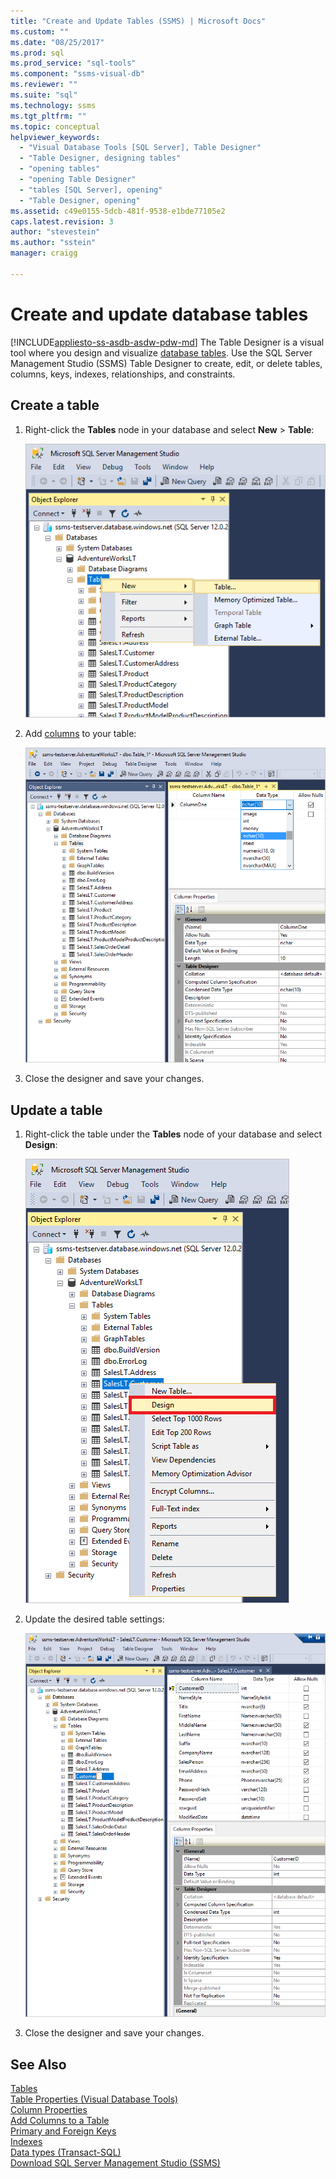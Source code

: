 ```yaml
---
title: "Create and Update Tables (SSMS) | Microsoft Docs"
ms.custom: ""
ms.date: "08/25/2017"
ms.prod: sql
ms.prod_service: "sql-tools"
ms.component: "ssms-visual-db"
ms.reviewer: ""
ms.suite: "sql"
ms.technology: ssms
ms.tgt_pltfrm: ""
ms.topic: conceptual
helpviewer_keywords: 
  - "Visual Database Tools [SQL Server], Table Designer"
  - "Table Designer, designing tables"
  - "opening tables"
  - "opening Table Designer"
  - "tables [SQL Server], opening"
  - "Table Designer, opening"
ms.assetid: c49e0155-5dcb-481f-9538-e1bde77105e2
caps.latest.revision: 3
author: "stevestein"
ms.author: "sstein"
manager: craigg

---
```

# Create and update database tables
[!INCLUDE[appliesto-ss-asdb-asdw-pdw-md](../../includes/appliesto-ss-asdb-asdw-pdw-md.md)]
The Table Designer is a visual tool where you design and visualize [database tables](../../relational-databases/tables/tables.md). Use the SQL Server Management Studio (SSMS) Table Designer to create, edit, or delete tables, columns, keys, indexes, relationships, and constraints.  

  
## Create a table  
  
1. Right-click the **Tables** node in your database and select  **New** > **Table**:  
  
    ![New table](../media/design-tables/new-table.png)
  
1. Add [columns](column-properties-visual-database-tools.md) to your table:
  
    ![design table](../media/design-tables/new-table2.png)

1. Close the designer and save your changes.
  
## Update a table  
  
1. Right-click the table under the **Tables** node of your database and select **Design**:  
  
   ![Update table](../media/design-tables/update-table.png)

1. Update the desired table settings:

   ![](../media/design-tables/update-table2.png)

1. Close the designer and save your changes.

## See Also

[Tables](../../relational-databases/tables/tables.md)  
[Table Properties &#40;Visual Database Tools&#41;](../../ssms/visual-db-tools/table-properties-visual-database-tools.md)  
[Column Properties](column-properties-visual-database-tools.md)  
[Add Columns to a Table](../../relational-databases/tables/add-columns-to-a-table-database-engine.md)  
[Primary and Foreign Keys](../../relational-databases/tables/primary-and-foreign-key-constraints.md)  
[Indexes](../../relational-databases/indexes/indexes.md)  
[Data types (Transact-SQL)](../../t-sql/data-types/data-types-transact-sql.md)  
[Download SQL Server Management Studio (SSMS)](../download-sql-server-management-studio-ssms.md)  
